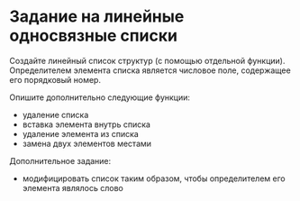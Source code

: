 # Задание на линейные односвязные списки

Создайте линейный список структур (с помощью отдельной функции). Определителем элемента списка является числовое поле, содержащее его порядковый номер.

Опишите дополнительно следующие функции:
- удаление списка
- вставка элемента внутрь списка
- удаление элемента из списка
- замена двух элементов местами

Дополнительное задание:
- модифицировать список таким образом, чтобы определителем его элемента являлось слово